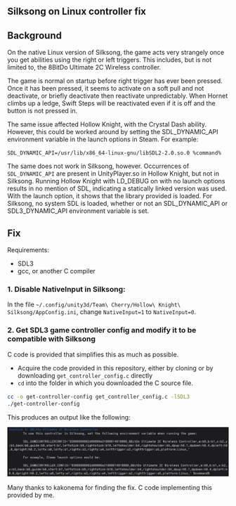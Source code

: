 ## Silksong on Linux controller fix

## Background

On the native Linux version of Silksong, the game acts very strangely once you
get abilities using the right or left triggers. This includes, but is not
limited to, the 8BitDo Ultimate 2C Wireless controller.

The game is normal on startup before right trigger has ever been pressed. Once
it has been pressed, it seems to activate on a soft pull and not deactivate, or
briefly deactivate then reactivate unpredictably. When Hornet climbs up a ledge,
Swift Steps will be reactivated even if it is off and the button is not pressed
in.

The same issue affected Hollow Knight, with the Crystal Dash ability. However,
this could be worked around by setting the SDL_DYNAMIC_API environment variable
in the launch options in Steam. For example:

```
SDL_DYNAMIC_API=/usr/lib/x86_64-linux-gnu/libSDL2-2.0.so.0 %command%
```

The same does not work in Silksong, however. Occurrences of `SDL_DYNAMIC_API`
are present in UnityPlayer.so in Hollow Knight, but not in Silksong. Running
Hollow Knight with LD_DEBUG on with no launch options results in no mention of
SDL, indicating a statically linked version was used. With the launch option, it
shows that the library provided is loaded. For Silksong, no system SDL is
loaded, whether or not an SDL_DYNAMIC_API or SDL3_DYNAMIC_API environment
variable is set.

## Fix


Requirements:

- SDL3
- gcc, or another C compiler

### 1. Disable NativeInput in Silksong:

In the file `~/.config/unity3d/Team\ Cherry/Hollow\ Knight\ Silksong/AppConfig.ini`, change `NativeInput=1` to `NativeInput=0`.

### 2. Get SDL3 game controller config and modify it to be compatible with Silksong

C code is provided that simplifies this as much as possible.

- Acquire the code provided in this repository, either by cloning or by downloading `get_controller_config.c` directly
- `cd` into the folder in which you downloaded the C source file.

```sh
cc -o get-controller-config get_controller_config.c -lSDL3
./get-controller-config
```

This produces an output like the following:

![example get-controller-config output](./output_example.png)

Many thanks to kakonema for finding the fix. C code implementing this provided by me.
